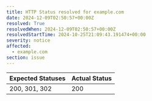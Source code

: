 ```yaml
---
title: HTTP Status resolved for example.com
date: 2024-12-09T02:50:57+00:00Z
resolved: True
resolvedWhen: 2024-12-09T02:50:57+00:00Z
resolvedStartTime: 2024-10-25T21:09:43.191474+00:00
severity: notice
affected:
  - example.com
section: issue
---
```


| Expected Statuses | Actual Status  |
|-------------------|----------------|
| 200, 301, 302 | 200 |
